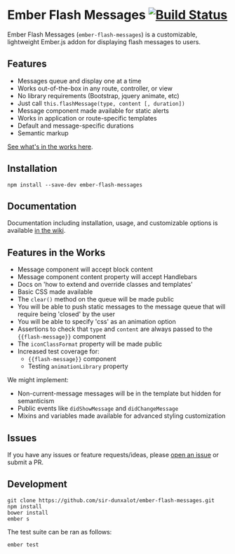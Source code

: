 Ember Flash Messages [![Build Status](https://travis-ci.org/sir-dunxalot/ember-flash-messages.svg?branch=master)](https://travis-ci.org/sir-dunxalot/ember-flash-messages)
======

Ember Flash Messages (`ember-flash-messages`) is a customizable, lightweight Ember.js addon for displaying flash messages to users.


## Features

- Messages queue and display one at a time
- Works out-of-the-box in any route, controller, or view
- No library requirements (Bootstrap, jquery animate, etc)
- Just call `this.flashMessage(type, content [, duration])`
- Message component made available for static alerts
- Works in application or route-specific templates
- Default and message-specific durations
- Semantic markup

[See what's in the works here](#features-in-the-works).


## Installation

```
npm install --save-dev ember-flash-messages
```


## Documentation

Documentation including installation, usage, and customizable options is available [in the wiki](https://github.com/sir-dunxalot/ember-flash-messages/wiki).


## Features in the Works

- Message component will accept block content
- Message component content property will accept Handlebars
- Docs on 'how to extend and override classes and templates'
- Basic CSS made available
- The `clear()` method on the queue will be made public
- You will be able to push static messages to the message queue that will require being 'closed' by the user
- You will be able to specify 'css' as an animation option
- Assertions to check that `type` and `content` are always passed to the `{{flash-message}}` component
- The `iconClassFormat` property will be made public
- Increased test coverage for:
  - `{{flash-message}}` component
  - Testing `animationLibrary` property

We might implement:

- Non-current-message messages will be in the template but hidden for semanticism
- Public events like `didShowMessage` and `didChangeMessage`
- Mixins and variables made available for advanced styling customization


## Issues

If you have any issues or feature requests/ideas, please [open an issue](https://github.com/sir-dunxalot/ember-flash-messages/issues/new) or submit a PR.


## Development

```
git clone https://github.com/sir-dunxalot/ember-flash-messages.git
npm install
bower install
ember s
```

The test suite can be ran as follows:

```
ember test
```
